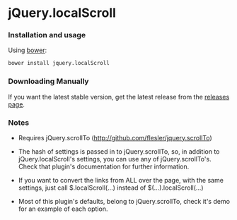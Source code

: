 # jQuery.localScroll

### Installation and usage

Using [bower](https://github.com/twitter/bower):
```bash
bower install jquery.localScroll
```

### Downloading Manually

If you want the latest stable version, get the latest release from the [releases page](https://github.com/flesler/jquery.localScroll/releases).

### Notes

* Requires jQuery.scrollTo (http://github.com/flesler/jquery.scrollTo)

* The hash of settings is passed in to jQuery.scrollTo, so, in addition to jQuery.localScroll's settings, you can use any of jQuery.scrollTo's. Check that plugin's documentation for further information.

* If you want to convert the links from ALL over the page, with the same settings, just call $.localScroll(...) instead of $(...).localScroll(...)

* Most of this plugin's defaults, belong to jQuery.scrollTo, check it's demo for an example of each option.
